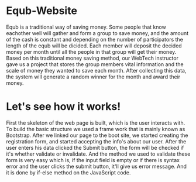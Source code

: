 # Equb-Website
Equb is a traditional way of saving money. Some people that know eachother well will gather and form a group to save money, and the amount of the cash is constant and depending on the number of participators the length of the equb will be dicided. Each member will deposit the decided money per month until all the people in that group will get their money. Based on this traditional money saving method, our WebTech instructor gave us a project that stores the group members vital information and the scale of money they wanted to save each month. After collecting this data, the system will generate a random winner for the month and award their money.

# Let's see how it works!
First the skeleton of the web page is built, which is the user interacts with. To build the basic structure we used a frame work that is mainly known as Bootstrap. After we linked our page to the boot site, we started creating the registration form, and started accepting the info's about our user. After the user enters his data clicked the Submit button, the form will be checked if it's whether validate or invalidate. And the method we used to validate these form is very easy which is, if the input field is empty or if there is syntax error and the user clicks the submit button, it'll give us error message. And it is done by if-else method on the JavaScript code.

